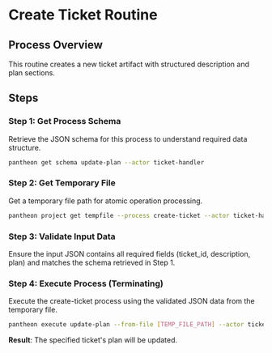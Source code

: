 # Create Ticket Routine

## Process Overview
This routine creates a new ticket artifact with structured description and plan sections.

## Steps

### Step 1: Get Process Schema
Retrieve the JSON schema for this process to understand required data structure.

```bash
pantheon get schema update-plan --actor ticket-handler
```

### Step 2: Get Temporary File
Get a temporary file path for atomic operation processing.

```bash
pantheon project get tempfile --process create-ticket --actor ticket-handler
```

### Step 3: Validate Input Data
Ensure the input JSON contains all required fields (ticket_id, description, plan) and matches the schema retrieved in Step 1.

### Step 4: Execute Process (Terminating)
Execute the create-ticket process using the validated JSON data from the temporary file.

```bash
pantheon execute update-plan --from-file [TEMP_FILE_PATH] --actor ticket-handler
```

**Result**: The specified ticket's plan will be updated.